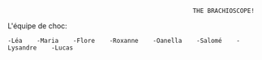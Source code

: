                                                        THE BRACHIOSCOPE!

L'équipe de choc:

    -Léa    -Maria    -Flore    -Roxanne    -Oanella    -Salomé    -Lysandre    -Lucas

